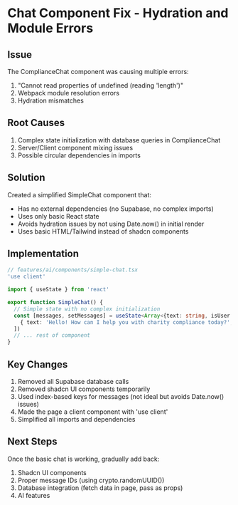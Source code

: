 # Chat Component Fix - Hydration and Module Errors

## Issue
The ComplianceChat component was causing multiple errors:
1. "Cannot read properties of undefined (reading 'length')" 
2. Webpack module resolution errors
3. Hydration mismatches

## Root Causes
1. Complex state initialization with database queries in ComplianceChat
2. Server/Client component mixing issues
3. Possible circular dependencies in imports

## Solution
Created a simplified SimpleChat component that:
- Has no external dependencies (no Supabase, no complex imports)
- Uses only basic React state
- Avoids hydration issues by not using Date.now() in initial render
- Uses basic HTML/Tailwind instead of shadcn components

## Implementation
```typescript
// features/ai/components/simple-chat.tsx
'use client'

import { useState } from 'react'

export function SimpleChat() {
  // Simple state with no complex initialization
  const [messages, setMessages] = useState<Array<{text: string, isUser: boolean}>>([
    { text: 'Hello! How can I help you with charity compliance today?', isUser: false }
  ])
  // ... rest of component
}
```

## Key Changes
1. Removed all Supabase database calls
2. Removed shadcn UI components temporarily
3. Used index-based keys for messages (not ideal but avoids Date.now() issues)
4. Made the page a client component with 'use client'
5. Simplified all imports and dependencies

## Next Steps
Once the basic chat is working, gradually add back:
1. Shadcn UI components
2. Proper message IDs (using crypto.randomUUID())
3. Database integration (fetch data in page, pass as props)
4. AI features